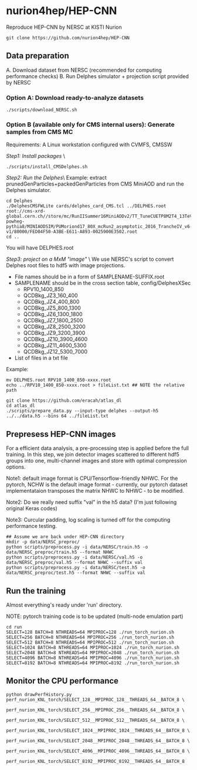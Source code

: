 # nurion4hep/HEP-CNN
Reproduce HEP-CNN by NERSC at KISTI Nurion

```
git clone https://github.com/nurion4hep/HEP-CNN
```

## Data preparation
A. Download dataset from NERSC (recommended for computing performance checks)
B. Run Delphes simulator + projection script provided by NERSC

### Option A: Download ready-to-analyze datasets
```
./scripts/download_NERSC.sh
```

### Option B (available only for CMS internal users): Generate samples from CMS MC
Requirements: A Linux workstation configured with CVMFS, CMSSW

*Step1: Install packages* \\
```
./scripts/install_CMSDelphes.sh
```

*Step2: Run the Delphes*\\
Example: extract prunedGenParticles+packedGenParticles from CMS MiniAOD and run the Delphes simulator.
```
cd Delphes
./DelphesCMSFWLite cards/delphes_card_CMS.tcl ../DELPHES.root root://cms-xrd-global.cern.ch//store/mc/RunIISummer16MiniAODv2/TT_TuneCUETP8M2T4_13TeV-powheg-pythia8/MINIAODSIM/PUMoriond17_80X_mcRun2_asymptotic_2016_TrancheIV_v6-v1/80000/FED04F50-A3BE-E611-A893-0025900E3502.root
cd ..
```
You will have DELPHES.root 

*Step3: project on a MxM "image"* \\
We use NERSC's script to convert Delphes root files to hdf5 with image projections.
- File names should be in a form of SAMPLENAME-SUFFIX.root
- SAMPLENAME should be in the cross section table, config/DelphesXSec
  - RPV10\_1400\_850
  - QCDBkg\_JZ3\_160\_400
  - QCDBkg\_JZ4\_400\_800
  - QCDBkg\_JZ5\_800\_1300
  - QCDBkg\_JZ6\_1300\_1800
  - QCDBkg\_JZ7\_1800\_2500
  - QCDBkg\_JZ8\_2500\_3200
  - QCDBkg\_JZ9\_3200\_3900
  - QCDBkg\_JZ10\_3900\_4600
  - QCDBkg\_JZ11\_4600\_5300
  - QCDBkg\_JZ12\_5300\_7000
- List of files in a txt file

Example:
```
mv DELPHES.root RPV10_1400_850-xxxx.root
echo ../RPV10_1400_850-xxxx.root > fileList.txt ## NOTE the relative path
```

```
git clone https://github.com/eracah/atlas_dl
cd atlas_dl
./scripts/prepare_data.py --input-type delphes --output-h5 ../../data.h5 --bins 64 ../fileList.txt 
```

## Prepresess HEP-CNN images
For a efficient data analysis, a pre-processing step is applied before the full training.
In this step, we join detector images scattered to different hdf5 groups into one, multi-channel images and store with optimal compression options. 

Note1: default image format is CPU/Tensorflow-friendly NHWC. 
For the pytorch, NCHW is the default image format - currently, our pytorch dataset implementataion transposes the matrix NHWC to NHWC - to be modified.

Note2: Do we really need suffix "val" in the h5 data? (I'm just following original Keras codes)

Note3: Curcular padding, log scaling is turned off for the computing performance testing.

```
## Assume we are back under HEP-CNN directory
mkdir -p data/NERSC_preproc/
python scripts/preprocess.py -i data/NERSC/train.h5 -o data/NERSC_preproc/train.h5 --format NHWC
python scripts/preprocess.py -i data/NERSC/val.h5 -o data/NERSC_preproc/val.h5 --format NHWC --suffix val
python scripts/preprocess.py -i data/NERSC/test.h5 -o data/NERSC_preproc/test.h5 --format NHWC --suffix val
```

## Run the training
Almost everything's ready under 'run' directory.

NOTE: pytorch training code is to be updated (multi-node emulation part)

```
cd run
SELECT=128 BATCH=8 NTHREADS=64 MPIPROC=128 ./run_torch_nurion.sh
SELECT=256 BATCH=8 NTHREADS=64 MPIPROC=256 ./run_torch_nurion.sh
SELECT=512 BATCH=8 NTHREADS=64 MPIPROC=512 ./run_torch_nurion.sh
SELECT=1024 BATCH=8 NTHREADS=64 MPIPROC=1024 ./run_torch_nurion.sh
SELECT=2048 BATCH=8 NTHREADS=64 MPIPROC=2048 ./run_torch_nurion.sh
SELECT=4096 BATCH=8 NTHREADS=64 MPIPROC=4096 ./run_torch_nurion.sh
SELECT=8192 BATCH=8 NTHREADS=64 MPIPROC=8192 ./run_torch_nurion.sh
```

## Monitor the CPU performance
```
python drawPerfHistory.py perf_nurion_KNL_torch/SELECT_128__MPIPROC_128__THREADS_64__BATCH_8 \
                          perf_nurion_KNL_torch/SELECT_256__MPIPROC_256__THREADS_64__BATCH_8 \
                          perf_nurion_KNL_torch/SELECT_512__MPIPROC_512__THREADS_64__BATCH_8 \
                          perf_nurion_KNL_torch/SELECT_1024__MPIPROC_1024__THREADS_64__BATCH_8 \
                          perf_nurion_KNL_torch/SELECT_2048__MPIPROC_2048__THREADS_64__BATCH_8 \
                          perf_nurion_KNL_torch/SELECT_4096__MPIPROC_4096__THREADS_64__BATCH_8 \
                          perf_nurion_KNL_torch/SELECT_8192__MPIPROC_8192__THREADS_64__BATCH_8
```
